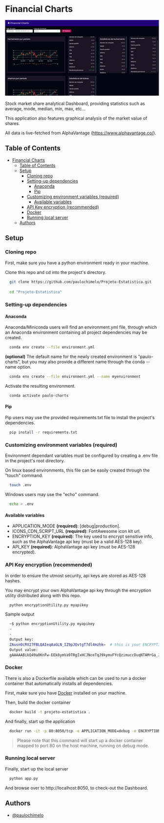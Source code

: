 
# Financial Charts

![Application illustration](./github-images/screenshot-desktop.png "Application illustration")

Stock market share analytical Dashboard, providing statistics such as average, mode, median, min, max, etc...

This application also features graphical analysis of the market value of shares.

All data is live-fetched from AlphaVantage (https://www.alphavantage.co/).

## Table of Contents

- [Financial Charts](#financial-charts)
  - [Table of Contents](#table-of-contents)
  - [Setup <a name='setup'></a>](#setup-)
    - [Cloning repo <a name='setup-clone'></a>](#cloning-repo-)
    - [Setting-up dependencies <a name='setup-dependencies'></a>](#setting-up-dependencies-)
      - [Anaconda <a name='setup-dependencies-anaconda'></a>](#anaconda-)
      - [Pip <a name='setup-dependencies-pip'></a>](#pip-)
    - [Customizing environment variables (required) <a name='setup-env'></a>](#customizing-environment-variables-required-)
      - [Available variables](#available-variables)
    - [API Key encryption (recommended) <a name='setup-encryption'></a>](#api-key-encryption-recommended-)
    - [Docker](#docker)
    - [Running local server <a name='setup-run'></a>](#running-local-server-)
  - [Authors <a name='authors'></a>](#authors-)


## Setup <a name='setup'></a>

### Cloning repo <a name='setup-clone'></a>

First, make sure you have a python environment ready in your machine.

Clone this repo and cd into the project's directory.

```bash
  git clone https://github.com/paulochimelo/Projeto-Estatistica.git

  cd "Projeto-Estatistica"
```

### Setting-up dependencies <a name='setup-dependencies'></a>

#### Anaconda <a name='setup-dependencies-anaconda'></a>

Anaconda/Miniconda users will find an environment.yml file, through which an Anaconda environment containing all project dependencies may be created.

```bash
  conda env create --file environment.yml
```

**(optional)** The default name for the newly created environment is "paulo-charts", but you may also provide a different name through the conda --name option.

```bash
  conda env create --file environment.yml --name myenvironment
```

Activate the resulting environment.

```bash
  conda activate paulo-charts
```

#### Pip <a name='setup-dependencies-pip'></a>

Pip users may use the provided requirements.txt file to install the project's dependencies.

```bash
  pip install -r requirements.txt
```

### Customizing environment variables (required) <a name='setup-env'></a>

Environment dependant variables must be configured by creating a .env file in the project's root directory.

On linux based environments, this file can be easily created through the "touch" command.
```bash
  touch .env
```

Windows users may use the "echo" command.
```bash
  echo > .env
```

#### Available variables

- APPLICATION_MODE **(required)**: [debug|production].
- ICONS_CDN_SCRIPT_URL **(required)**: FontAwesome icon kit url.
- ENCRYPTION_KEY **(required)**: The key used to encrypt sensitive info, such as the AlphaVantage api key (must be a valid AES-128 key).
- API_KEY **(required)**: AlphaVantage api key (must be AES-128 encrypted).

### API Key encryption (recommended) <a name='setup-encryption'></a>

In order to ensure the utmost security, api keys are stored as AES-128 hashes.

You may encrypt your own AlphaVantage api key through the encryption utility distributed along with this repo.

```bash
  python encryptionUtility.py myapikey
```

Sample output

```bash
  ~$ python encryptionUtility.py myapikey
  -
  -
  Output key:
  ZAusn0cRV27FBLQAIeqAaGLN_IZ9pJOvtgT7dl4mzhk=  # this is your ENCRYPTION_KEY
  Output value:
  gAAAAABikQ49a0KnFw-EEk8ymVa9TRgIxHCJNceTqJ9kymvFYcQzimuccDuqNTAMrGa_JPEJGSc4EnftlFGBxLwnWiSk6BZLjg== # this is your API_KEY
```

### Docker

There is also a Dockerfile available which can be used to run a docker container that automatically installs all dependencies.

First, make sure you have [Docker](https://docs.docker.com/get-docker) installed on your machine.

Then, build the docker container

```bash
  docker build -t projeto-estatistica .
```

And finally, start up the application

```bash
  docker run -it -p 80:8050/tcp -e APPLICATION_MODE=debug -e ENCRYPTION_KEY=[your_encryption_key] -e API_KEY=[your_api_key] -e ICONS_CDN_SCRIPT_URL=[your_font_awesome_kit_url] --rm projeto-estatistica 
```
> Please note that this command will start up a docker container mapped to port 80 on the host machine, running on debug mode.

### Running local server <a name='setup-run'></a>

Finally, start up the local server

```bash
  python app.py
```

And browse over to http://localhost:8050, to check-out the Dashboard.

## Authors <a name='authors'></a>

- [@paulochimelo](https://www.github.com/paulochimelo)

